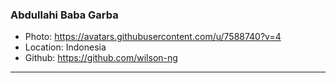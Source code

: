 ### Abdullahi Baba Garba
- Photo: https://avatars.githubusercontent.com/u/7588740?v=4
- Location: Indonesia
- Github: https://github.com/wilson-ng
***

